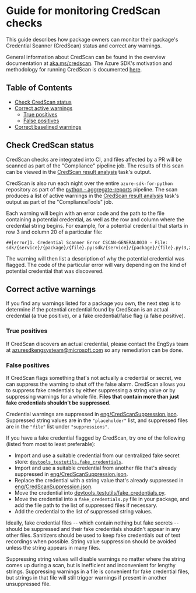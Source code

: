 # Guide for monitoring CredScan checks

This guide describes how package owners can monitor their package's Credential Scanner (CredScan) status and correct
any warnings.

General information about CredScan can be found in the overview documentation at [aka.ms/credscan][credscan_doc]. The
Azure SDK's motivation and methodology for running CredScan is documented [here][devops_doc].

## Table of Contents
- [Check CredScan status](#check-credscan-status)
- [Correct active warnings](#correct-active-warnings)
  - [True positives](#true-positives)
  - [False positives](#false-positives)
- [Correct baselined warnings](#correct-baselined-warnings)

## Check CredScan status

CredScan checks are integrated into CI, and files affected by a PR will be scanned as part of the "Compliance" pipeline
job. The results of this scan can be viewed in the [CredScan result analysis][ci_scan_output] task's output.

CredScan is also run each night over the entire `azure-sdk-for-python` repository as part of the
[python - aggregate-reports][aggregate_reports] pipeline. The scan produces a list of active warnings in the
[CredScan result analysis][aggregate_reports_output] task's output as part of the "ComplianceTools" job.

Each warning will begin with an error code and the path to the file containing a potential credential, as well as the
row and column where the credential string begins. For example, for a potential credential that starts in row 3 and
column 20 of a particular file:
```
##[error]1. Credential Scanner Error CSCAN-GENERAL0030 - File: sdk/{service}/{package}/{file}.py:sdk/{service}/{package}/{file}.py(3,20)
```

The warning will then list a description of why the potential credential was flagged. The code of the particular error
will vary depending on the kind of potential credential that was discovered.

## Correct active warnings

If you find any warnings listed for a package you own, the next step is to determine if the potential credential found
by CredScan is an actual credential (a true positive), or a fake credential/false flag (a false positive).

### True positives

If CredScan discovers an actual credential, please contact the EngSys team at azuresdkengsysteam@microsoft.com so any
remediation can be done.

### False positives

If CredScan flags something that's not actually a credential or secret, we can suppress the warning to shut off the
false alarm. CredScan allows you to suppress fake credentials by either suppressing a string value or by suppressing
warnings for a whole file. **Files that contain more than just fake credentials shouldn't be suppressed.**

Credential warnings are suppressed in [eng/CredScanSuppression.json][suppression_file]. Suppressed string values are in
the `"placeholder"` list, and suppressed files are in the `"file"` list under `"suppressions"`.

If you have a fake credential flagged by CredScan, try one of the following (listed from most to least preferable):
  - Import and use a suitable credential from our centralized fake secret store: [`devtools_testutils.fake_credentials`][fake_credentials].
  - Import and use a suitable credential from another file that's already suppressed in [eng/CredScanSuppression.json][suppression_file].
  - Replace the credential with a string value that's already suppressed in [eng/CredScanSuppression.json][suppression_file].
  - Move the credential into [devtools_testutils/fake_credentials.py][fake_credentials].
  - Move the credential into a `fake_credentials.py` file in your package, and add the file path to the list of suppressed files if necessary.
  - Add the credential to the list of suppressed string values.

Ideally, fake credential files -- which contain nothing but fake secrets -- should be suppressed and their fake
credentials shouldn't appear in any other files. Sanitizers should be used to keep fake credentials out of test
recordings when possible. String value suppression should be avoided unless the string appears in many files.

Suppressing string values will disable warnings no matter where the string comes up during a scan, but is inefficient
and inconvenient for lengthy strings. Suppressing warnings in a file is convenient for fake credential files, but
strings in that file will still trigger warnings if present in another unsuppressed file.


[aggregate_reports]: https://dev.azure.com/azure-sdk/internal/_build?definitionId=1401&_a=summary
[aggregate_reports_output]: https://dev.azure.com/azure-sdk/internal/_build/results?buildId=1411446&view=logs&j=9e400fad-ff47-5b38-f9dc-cae2431972da&t=8613334a-c306-55ea-63ff-80c6e8e0a0ca
[ci_scan_output]: https://dev.azure.com/azure-sdk/public/_build/results?buildId=1426258&view=logs&jobId=b70e5e73-bbb6-5567-0939-8415943fadb9&j=bc67675d-56bf-581f-e0a2-208848ba68ca&t=7eee3a58-6120-518b-7fcb-7e943712aa81
[credscan_doc]: https://aka.ms/credscan
[devops_doc]: https://dev.azure.com/azure-sdk/internal/_wiki/wikis/internal.wiki/413/Credential-Scan-Step-in-Pipeline
[fake_credentials]: https://github.com/Azure/azure-sdk-for-python/blob/main/eng/tools/azure-sdk-tools/devtools_testutils/fake_credentials.py
[suppression_file]: https://github.com/Azure/azure-sdk-for-python/blob/main/eng/CredScanSuppression.json
